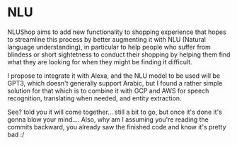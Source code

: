 # NLU

NLUShop aims to add new functionality to shopping experience that hopes to streamline this process by better augmenting it with NLU (Natural language understanding), in particular to help people who suffer from blindess or short sightetness to conduct their shopping by helping them find what they are looking for when they might be finding it difficult.

I propose to integrate it with Alexa, and the NLU model to be used will be GPT3, which doesn't generally support Arabic, but I found a rather simple solution for that which is to combine it with GCP and AWS for speech recognition, translating when needed, and entity extraction.

See? told you it will come together... still a bit to go, but once it's done it's gonna blow your mind....
Also, why am I assuming you're reading the commits backward, you already saw the finished code and know it's pretty bad :/